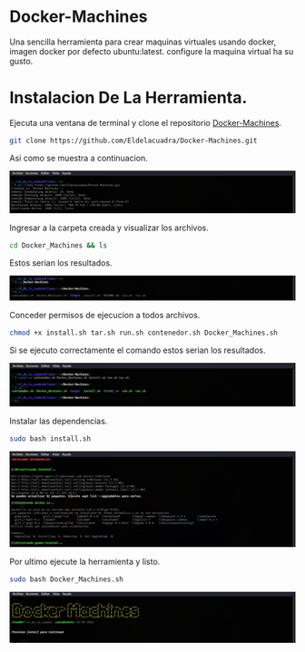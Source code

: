 # Docker-Machines
Una sencilla herramienta para crear maquinas virtuales usando docker, imagen docker por defecto ubuntu:latest.
configure la maquina virtual ha su gusto.

# Instalacion De La Herramienta.
Ejecuta una ventana de terminal y clone el repositorio [Docker-Machines](https://github.com/Eldelacuadra/Docker-Machines.git).

```sh
git clone https://github.com/Eldelacuadra/Docker-Machines.git
```
Asi como se muestra a continuacion.
<p align="center"><img src="images/images-install/install1.png"></p>

Ingresar a la carpeta creada y visualizar los archivos.

```sh
cd Docker_Machines && ls
```
Estos serian los resultados.
<p align="center"><img src="images/images-install/install2.png"></p>

Conceder permisos de ejecucion a todos archivos.

```sh
chmod +x install.sh tar.sh run.sh contenedor.sh Docker_Machines.sh
```
Si se ejecuto correctamente el comando estos serian los resultados. 
<p align="center"><img src="images/images-install/install3.png"></p>

Instalar las dependencias.

```sh
sudo bash install.sh
```
<p align="center"><img src="images/images-install/install4.png"></p>

Por ultimo ejecute la herramienta y listo.

```sh
sudo bash Docker_Machines.sh
```
<p align="center"><img src="images/images-install/final.png"></p>







